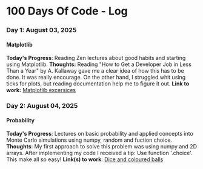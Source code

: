 # 100 Days Of Code - Log

### Day 1: August 03, 2025
#### Matplotlib
**Today's Progress**: Reading Zen lectures about good habits and starting using Matplotlib.
**Thoughts:** Reading "How to Get a Developer Job in Less Than a Year" by A. Kallaway gave me a clear idea of how this has to be done. It was really encourage. On the other hand, I struggled whit using ticks for plots, but reading documentation help me to figure it out. 
**Link to work:** [Matplotlib excersices](https://github.com/Caavlier/Btp-Data-Science/blob/main/Matplotlib.ipynb)


### Day 2: August 04, 2025 
#### Probability
**Today's Progress**: Lectures on basic probability and applied concepts into Monte Carlo simulations using numpy, random and fuction choice.
**Thoughts**: My first approach to solve this problem was using numpy and 2D arrays. After implementing my code I received a tip: Use function '.choice'.  This make all so easy!
**Link(s) to work**: [Dice and coloured balls](https://github.com/Caavlier/Btp-Data-Science/blob/main/Complementary%20exercises/Probability_Excersices.ipynb)
